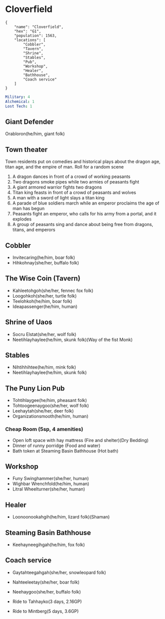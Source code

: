 # Cloverfield

```
{
    "name": "Cloverfield",
    "hex": "G1",
    "population": 1563,
    "locations": [
        "Cobbler",
        "Tavern",
        "Shrine",
        "Stables",
        "Pub",
        "Workshop",
        "Healer",
        "Bathhouse",
        "Coach service"
    ]
}
```

```yml
Military: 4
Alchemical: 1
Lost Tech: 1
```
## Giant Defender
Orabloron(he/him, giant folk)

## Town theater
Town residents put on comedies and historical plays about the  dragon age, titan age, and the empire of man.
Roll for a random scene
1. A dragon dances in front of a crowd of working peasants
2. Two dragons smoke pipes while two armies of peasants fight
3. A giant armored warrior fights two dragons
4. Titan king feasts in front of a crowd of peasants and wolves
5. A man with a sword of light slays a titan king
6. A parade of blue soldiers march while an emperor proclaims the age of man has begun
7. Peasants fight an emperor, who calls for his army from a portal, and it explodes
8. A group of peasants sing and dance about being free from dragons, titans, and emperors

## Cobbler
- Invitecaring(he/him, boar folk)
- Hihkohnay(she/her, buffalo folk)

## The Wise Coin (Tavern)
- Kahleetohgoh(she/her, fennec fox folk)
- Loogohkoh(she/her, turtle folk)
- Teelohkoh(he/him, boar folk)
- Ideapassenger(he/him, human)

## Shrine of Uaos
- Socru Elstat(she/her, wolf folk)
- Neetihlayhaylee(he/him, skunk folk)(Way of the fist Monk)

## Stables
- Nihtihhihtee(he/him, mink folk)
- Neetihlayhaylee(he/him, skunk folk)

## The Puny Lion Pub
- Tohtihlaygee(he/him, pheasant folk)
- Tohtoogeenaygoo(she/her, wolf folk)
- Leehaytah(she/her, deer folk)
- Organizationsmooth(he/him, human)

### Cheap Room (5sp, 4 amenities)
- Open loft space with hay mattress (Fire and shelter)(Dry Bedding)
- Dinner of runny porridge (Food and water)
- Bath token at Steaming Basin Bathhouse (Hot bath)

## Workshop
- Funy Swinghammer(she/her, human)
- Wighbar Wrenchfold(he/him, human)
- Litral Wheelturner(she/her, human)

## Healer
- Loonoonookahgih(he/him, lizard folk)(Shaman)

## Steaming Basin Bathhouse
- Keehayneegihgah(he/him, fox folk)

## Coach service
- Gaytahteegahgah(she/her, snowleopard folk)
- Nahteeleetay(she/her, boar folk)
- Neehaygoo(she/her, buffalo folk)

- Ride to Tahhayko(3 days, 2.16GP)
- Ride to Mintberg(5 days, 3.6GP)